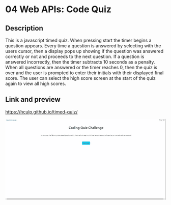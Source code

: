 # 04 Web APIs: Code Quiz

## Description 

This is a javascript timed quiz. When pressing start the timer begins a question appears. Every time a question is answered by selecting with the users cursor, then a display pops up showing if the question was answered correctly or not and proceeds to the next question.
If a question is answered incorrectly, then the timer subtracts 10 seconds as a penalty. When all questions are answered or the timer reaches 0, then the quiz is over and the user is prompted to enter their initials with their displayed final score.
The user can select the high score screen at the start of the quiz again to view all high scores.

## Link and preview

https://hculp.github.io/timed-quiz/

![Alt text](./assets/images/preview-timed-quiz.gif "timed quiz preview")